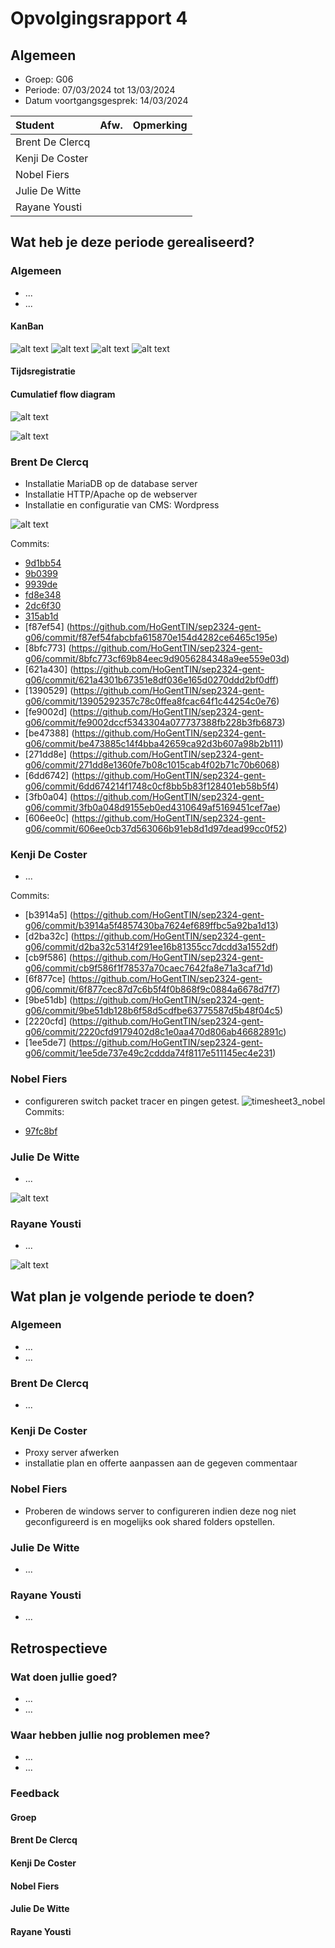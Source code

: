 # Opvolgingsrapport 4

## Algemeen

- Groep: G06
- Periode: 07/03/2024 tot 13/03/2024
- Datum voortgangsgesprek: 14/03/2024

| Student         | Afw. | Opmerking |
| :-------------- | :--: | :-------- |
| Brent De Clercq |      |           |
| Kenji De Coster |      |           |
| Nobel Fiers     |      |           |
| Julie De Witte  |      |           |
| Rayane Yousti   |      |           |

## Wat heb je deze periode gerealiseerd?

### Algemeen

- ...
- ...

#### KanBan

<!-- Voeg hier een screenshot toe van de huidige toestand van het kanban bord. -->

![alt text](./img/deel1.png)
![alt text](./img/deel2.png)
![alt text](./img/deel3.png)
![alt text](./img/deel4.png)

#### Tijdsregistratie

<!-- Voeg hier een screenshot toe van het teamoverzicht van de tijdregistratie, met totaal per student en team -->


#### Cumulatief flow diagram

<!-- Voeg hier een screenshot toe van het cumulatief flow diagram voor de periode van het rapport. -->

![alt text](./img/cumulatiefflowdiagram2.png)

<!-- Voeg hier een screenshot toe van het cumulatief flow diagram voor de volledige periode van het project. -->

![alt text](./img/cumulatiefflowdiagram.png)

### Brent De Clercq

<!-- Voeg hier een overzicht toe van gerealiseerde taken inclusief links naar relevante commits/documenten. -->

- Installatie MariaDB op de database server
- Installatie HTTP/Apache op de webserver
- Installatie en configuratie van CMS: Wordpress

![alt text](./img/timesheet3_brent.png)

Commits:

- [9d1bb54](https://github.com/HoGentTIN/sep2324-gent-g06/commit/9d1bb5483e52ce69117b9d99b9f780f19871b8e7)
- [9b0399](https://github.com/HoGentTIN/sep2324-gent-g06/commit/9b039910c033ef4c5ba8710f61cd6ba53aaef37e)
- [9939de](https://github.com/HoGentTIN/sep2324-gent-g06/commit/9939def32cb12d2ed1ccd7ee27248fa565ca6e45)
- [fd8e348](https://github.com/HoGentTIN/sep2324-gent-g06/commit/fd8e34845e4c849dc8da0e037d01db4e96276ec5)
- [2dc6f30](https://github.com/HoGentTIN/sep2324-gent-g06/commit/2dc6f3069e9c1ebff158d6cae1a1fa94455e5a4a)
- [315ab1d](https://github.com/HoGentTIN/sep2324-gent-g06/commit/315ab1dc29a557f953b8881f4f506c470fb6a8dc)
- [f87ef54] (https://github.com/HoGentTIN/sep2324-gent-g06/commit/f87ef54fabcbfa615870e154d4282ce6465c195e)
- [8bfc773] (https://github.com/HoGentTIN/sep2324-gent-g06/commit/8bfc773cf69b84eec9d9056284348a9ee559e03d)
- [621a430] (https://github.com/HoGentTIN/sep2324-gent-g06/commit/621a4301b67351e8df036e165d0270ddd2bf0dff)
- [1390529] (https://github.com/HoGentTIN/sep2324-gent-g06/commit/13905292357c78c0ffea8fcac64f1c44254c0e76)
- [fe9002d] (https://github.com/HoGentTIN/sep2324-gent-g06/commit/fe9002dccf5343304a077737388fb228b3fb6873)
- [be47388] (https://github.com/HoGentTIN/sep2324-gent-g06/commit/be473885c14f4bba42659ca92d3b607a98b2b111)
- [271dd8e] (https://github.com/HoGentTIN/sep2324-gent-g06/commit/271dd8e1360fe7b08c1015cab4f02b71c70b6068)
- [6dd6742] (https://github.com/HoGentTIN/sep2324-gent-g06/commit/6dd674214f1748c0cf8bb5b83f128401eb58b5f4)
- [3fb0a04] (https://github.com/HoGentTIN/sep2324-gent-g06/commit/3fb0a048d9155eb0ed4310649af5169451cef7ae)
- [606ee0c] (https://github.com/HoGentTIN/sep2324-gent-g06/commit/606ee0cb37d563066b91eb8d1d97dead99cc0f52)

<!-- Voeg hier een screenshot van het individueel tijdregistratierapport, met overzicht van elke taak en bijhorende uren. -->

### Kenji De Coster

<!-- Voeg hier een overzicht toe van gerealiseerde taken inclusief links naar relevante commits/documenten. -->

- ...

Commits:

- [b3914a5] (https://github.com/HoGentTIN/sep2324-gent-g06/commit/b3914a5f4857430ba7624ef689ffbc5a92ba1d13)
- [d2ba32c] (https://github.com/HoGentTIN/sep2324-gent-g06/commit/d2ba32c5314f291ee16b81355cc7dcdd3a1552df)
- [cb9f586] (https://github.com/HoGentTIN/sep2324-gent-g06/commit/cb9f586f1f78537a70caec7642fa8e71a3caf71d)
- [6f877ce] (https://github.com/HoGentTIN/sep2324-gent-g06/commit/6f877cec87d7c6b5f4f0b868f9c0884a6678d7f7)
- [9be51db] (https://github.com/HoGentTIN/sep2324-gent-g06/commit/9be51db128b6f58d5cdfbe63775587d5b48f04c5)
- [2220cfd] (https://github.com/HoGentTIN/sep2324-gent-g06/commit/2220cfd9179402d8c1e0aa470d806ab46682891c)
- [1ee5de7] (https://github.com/HoGentTIN/sep2324-gent-g06/commit/1ee5de737e49c2cddda74f8117e511145ec4e231)

<!-- Voeg hier een screenshot van het individueel tijdregistratierapport, met overzicht van elke taak en bijhorende uren. -->

### Nobel Fiers

<!-- Voeg hier een overzicht toe van gerealiseerde taken inclusief links naar relevante commits/documenten. -->

- configureren switch packet tracer en pingen getest.
  ![timesheet3_nobel](./img/timesheet3_nobel.png)
  Commits:

- [97fc8bf](https://github.com/HoGentTIN/sep2324-gent-g06/pull/35/commits/97fc8bf6fdf881a577fc0f0f97e6eca5d0f1ccb9)

<!-- Voeg hier een screenshot van het individueel tijdregistratierapport, met overzicht van elke taak en bijhorende uren. -->

### Julie De Witte

<!-- Voeg hier een overzicht toe van gerealiseerde taken inclusief links naar relevante commits/documenten. -->

- ...

![alt text](./img/timesheet3_julie.png)

<!-- Voeg hier een screenshot van het individueel tijdregistratierapport, met overzicht van elke taak en bijhorende uren. -->

### Rayane Yousti

<!-- Voeg hier een overzicht toe van gerealiseerde taken inclusief links naar relevante commits/documenten. -->

- ...

![alt text](./img/timesheet3_rayane.png)

<!-- Voeg hier een screenshot van het individueel tijdregistratierapport, met overzicht van elke taak en bijhorende uren. -->

## Wat plan je volgende periode te doen?

### Algemeen

<!-- Voeg hier de doelstellingen toe voor volgende periode. -->

- ...
- ...

### Brent De Clercq

<!-- Voeg hier de individuele doelstellingen toe voor volgende periode. -->

- ...

### Kenji De Coster

<!-- Voeg hier de individuele doelstellingen toe voor volgende periode. -->

- Proxy server afwerken
- installatie plan en offerte aanpassen aan de gegeven commentaar

### Nobel Fiers

<!-- Voeg hier de individuele doelstellingen toe voor volgende periode. -->

- Proberen de windows server to configureren indien deze nog niet geconfigureerd is en mogelijks ook shared folders opstellen.

### Julie De Witte

<!-- Voeg hier de individuele doelstellingen toe voor volgende periode. -->

- ...

### Rayane Yousti

<!-- Voeg hier de individuele doelstellingen toe voor volgende periode. -->

- ...

## Retrospectieve

### Wat doen jullie goed?

<!-- Voeg hier zaken toe die jullie goed doen naar het proces toe. -->

- ...
- ...

### Waar hebben jullie nog problemen mee?

<!-- Voeg hier zaken toe die volgens jullie beter kunnen naar het proces toe. -->

- ...
- ...

### Feedback

#### Groep

#### Brent De Clercq

#### Kenji De Coster

#### Nobel Fiers

#### Julie De Witte

#### Rayane Yousti
